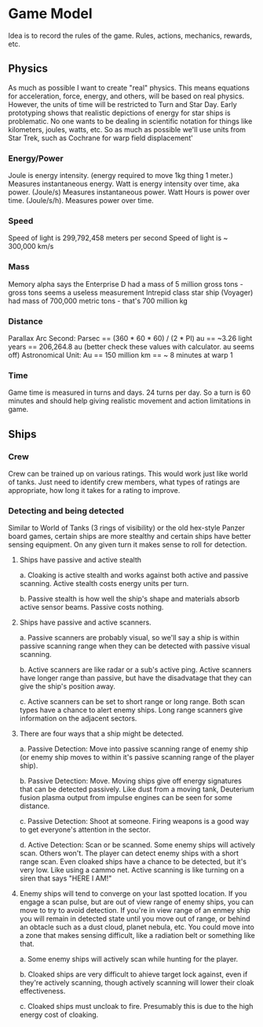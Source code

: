 Game Model
==========
Idea is to record the rules of the game. Rules, actions, mechanics, rewards, etc.

Physics
-------
As much as possible I want to create "real" physics. This means equations for acceleration, force, energy, and others, will be based on real physics. 
However, the units of time will be restricted to Turn and Star Day. Early prototyping shows that realistic depictions of energy for star ships is problematic. 
No one wants to be dealing in scientific notation for things like kilometers, joules, watts, etc. So as much as possible we'll use units from Star Trek, such as Cochrane for warp field displacement'

### Energy/Power

Joule is energy intensity. (energy required to move 1kg thing 1 meter.) Measures instantaneous energy.
Watt is energy intensity over time, aka power. (Joule/s) Measures instantaneous power.
Watt Hours is power over time. (Joule/s/h). Measures power over time.

### Speed

Speed of light is 299,792,458 meters per second
Speed of light is ~ 300,000 km/s

### Mass

Memory alpha says the Enterprise D had a mass of 5 million gross tons - gross tons seems a useless measurement 
Intrepid class star ship (Voyager) had mass of 700,000 metric tons - that's 700 million kg

### Distance

Parallax Arc Second: Parsec == (360 * 60 * 60) / (2 * PI) au == ~3.26 light years == 206,264.8 au (better check these values with calculator. au seems off)
Astronomical Unit: Au == 150 million km == ~ 8 minutes at warp 1 

### Time

Game time is measured in turns and days. 
24 turns per day. So a turn is 60 minutes and should help giving realistic movement and action limitations in game.

Ships
-----

### Crew

Crew can be trained up on various ratings. This would work just like world of tanks. Just need to identify crew members, what types of ratings are appropriate, how long it takes for a rating to improve.

### Detecting and being detected

Similar to World of Tanks (3 rings of visibility) or the old hex-style Panzer board games, certain ships are more stealthy and certain ships have better sensing equipment. On any given turn
it makes sense to roll for detection. 

1. Ships have passive and active stealth

    a. Cloaking is active stealth and works against both active and passive scanning. Active stealth costs energy units per turn.

    b. Passive stealth is how well the ship's shape and materials absorb active sensor beams. Passive costs nothing.

2. Ships have passive and active scanners.

    a. Passive scanners are probably visual, so we'll say a ship is within passive scanning range when they can be detected with passive visual scanning.

    b. Active scanners are like radar or a sub's active ping. Active scanners have longer range than passive, but have the disadvatage that they can give the ship's position away.

    c. Active scanners can be set to short range or long range. Both scan types have a chance to alert enemy ships. Long range scanners give information on the adjacent sectors.

3. There are four ways that a ship might be detected.

    a. Passive Detection: Move into passive scanning range of enemy ship (or enemy ship moves to within it's passive scanning range of the player ship).

    b. Passive Detection: Move. Moving ships give off energy signatures that can be detected passively. Like dust from a moving tank, Deuterium fusion plasma output from impulse engines can be seen for some distance.

    c. Passive Detection: Shoot at someone. Firing weapons is a good way to get everyone's attention in the sector.

    d. Active Detection: Scan or be scanned. Some enemy ships will actively scan. Others won't. The player can detect enemy ships with a short range scan. Even cloaked ships have a chance to be detected, but it's very low. Like using a cammo net. Active scanning is like turning on a siren that says "HERE I AM!"

4. Enemy ships will tend to converge on your last spotted location. If you engage a scan pulse, but are out of view range of enemy ships, you can move to try to avoid detection. If you're in view range of an enmey ship you will remain in detected state until you move out of range, or behind an obtacle such as a dust cloud, planet nebula, etc. You could move into a zone that makes sensing difficult, like a radiation belt or something like that.
    
    a. Some enemy ships will actively scan while hunting for the player.

    b. Cloaked ships are very difficult to ahieve target lock against, even if they're actively scanning, though actively scanning will lower their cloak effectiveness.

    c. Cloaked ships must uncloak to fire. Presumably this is due to the high energy cost of cloaking. 



